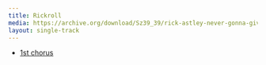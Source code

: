 ```yaml
---
title: Rickroll
media: https://archive.org/download/Sz39_39/rick-astley-never-gonna-give-you-up-official-music-video.mp3
layout: single-track
---
```


- [1st chorus](#42.9,51.4)
